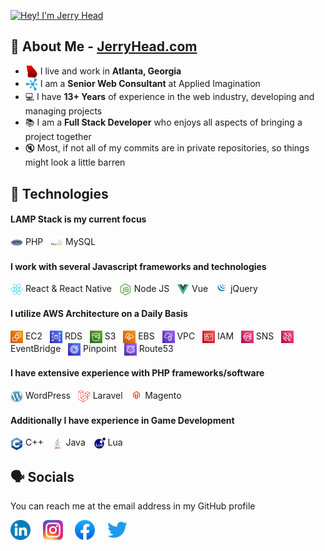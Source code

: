 [<img src="https://raw.githubusercontent.com/JerryHead/JerryHead/master/jerryhead-profile.gif" alt="Hey! I'm Jerry Head" title="Hey! I'm Jerry Head"/>](https://jerryhead.com/)

## 🧙 About Me - [JerryHead.com](https://jerryhead.com/)
- <img src="https://raw.githubusercontent.com/JerryHead/JerryHead/master/georgia.png" height="20px" align="center" alt="I live in Atlanta, GA" title="I live in Atlanta, GA"/> I live and work in **Atlanta, Georgia**
- <img src="https://raw.githubusercontent.com/JerryHead/JerryHead/master/ai.png" height="20px" align="center" alt="Applied Imagination" title="Applied Imagination"/> I am a **Senior Web Consultant** at Applied Imagination
- 💻 I have **13+ Years** of experience in the web industry, developing and managing projects
- 📚 I am a **Full Stack Developer** who enjoys all aspects of bringing a project together
- 🔇 Most, if not all of my commits are in private repositories, so things might look a little barren

## 📼 Technologies
#### LAMP Stack is my current focus
<img src="https://raw.githubusercontent.com/JerryHead/JerryHead/master/php.png" height="20px" align="center"/> PHP &nbsp; <img src="https://raw.githubusercontent.com/JerryHead/JerryHead/master/mysql.png" height="20px" align="center"/> MySQL
#### I work with several Javascript frameworks and technologies
<img src="https://raw.githubusercontent.com/JerryHead/JerryHead/master/react.png" height="20px" align="center"/> React & React Native &nbsp; <img src="https://raw.githubusercontent.com/JerryHead/JerryHead/master/nodejs.png" height="20px" align="center"/> Node JS &nbsp; <img src="https://raw.githubusercontent.com/JerryHead/JerryHead/master/vue.png" height="20px" align="center"/> Vue &nbsp;  <img src="https://raw.githubusercontent.com/JerryHead/JerryHead/master/jquery.png" height="20px" align="center"/> jQuery
#### I utilize AWS Architecture on a Daily Basis
<img src="https://raw.githubusercontent.com/JerryHead/JerryHead/master/ec2.png" height="20px" align="center"/> EC2 &nbsp; <img src="https://raw.githubusercontent.com/JerryHead/JerryHead/master/rds.png" height="20px" align="center"/> RDS &nbsp; <img src="https://raw.githubusercontent.com/JerryHead/JerryHead/master/s3.png" height="20px" align="center"/> S3 &nbsp; <img src="https://raw.githubusercontent.com/JerryHead/JerryHead/master/ebs.png" height="20px" align="center"/> EBS &nbsp; <img src="https://raw.githubusercontent.com/JerryHead/JerryHead/master/vpc.png" height="20px" align="center"/> VPC &nbsp; <img src="https://raw.githubusercontent.com/JerryHead/JerryHead/master/iam.png" height="20px" align="center"/> IAM &nbsp; <img src="https://raw.githubusercontent.com/JerryHead/JerryHead/master/sns.png" height="20px" align="center"/> SNS &nbsp; <img src="https://raw.githubusercontent.com/JerryHead/JerryHead/master/eventbridge.png" height="20px" align="center"/> EventBridge &nbsp; <img src="https://raw.githubusercontent.com/JerryHead/JerryHead/master/pinpoint.png" height="20px" align="center"/> Pinpoint &nbsp; <img src="https://raw.githubusercontent.com/JerryHead/JerryHead/master/route53.png" height="20px" align="center"/> Route53 &nbsp; 
#### I have extensive experience with PHP frameworks/software
<img src="https://raw.githubusercontent.com/JerryHead/JerryHead/master/wp.png" height="20px" align="center"/> WordPress &nbsp; <img src="https://raw.githubusercontent.com/JerryHead/JerryHead/master/laravel.png" height="20px" align="center"/> Laravel &nbsp; <img src="https://raw.githubusercontent.com/JerryHead/JerryHead/master/magento.png" height="20px" align="center"/> Magento
#### Additionally I have experience in Game Development
<img src="https://raw.githubusercontent.com/JerryHead/JerryHead/master/c++.png" height="20px" align="center"/> C++ &nbsp; <img src="https://raw.githubusercontent.com/JerryHead/JerryHead/master/java.png" height="20px" align="center"/> Java &nbsp; <img src="https://raw.githubusercontent.com/JerryHead/JerryHead/master/lua.png" height="20px" align="center"/> Lua

## 🗣️ Socials
You can reach me at the email address in my GitHub profile

[<img src="https://raw.githubusercontent.com/JerryHead/JerryHead/master/linkedin.png" height="32px" align="center" alt="Follow Jerry on LinkedIn" title="Follow Jerry on LinkedIn"/>](https://www.linkedin.com/in/jerry-head-254b33b0/) &nbsp; &nbsp;
[<img src="https://raw.githubusercontent.com/JerryHead/JerryHead/master/instagram.png" height="32px" align="center" alt="Follow Jerry on Instagram" title="Follow Jerry on Instagram"/>](https://www.instagram.com/jerrybhead/) &nbsp; &nbsp;
[<img src="https://raw.githubusercontent.com/JerryHead/JerryHead/master/facebook.png" height="32px" align="center" alt="Follow Jerry on Facebook" title="Follow Jerry on Facebook"/>](https://www.facebook.com/jerrybhead/) &nbsp; &nbsp;
[<img src="https://raw.githubusercontent.com/JerryHead/JerryHead/master/twitter.png" height="32px" align="center" alt="Follow Jerry on Twitter" title="Follow Jerry on Twitter"/>](https://twitter.com/jerrybhead/)

<!--
## 🎪 Hobbies
#### Outside of work I enjoy the following things!
- 🎮 Games with my three lifelong friends
- 📐 Woodworking and shop projects
- ⚾ Sports, 🪓 Braves, 🐾 Bulldogs, 🐘 Athletics, 🦅 Falcons
- 🦌 Hunting and outdoors
-->
